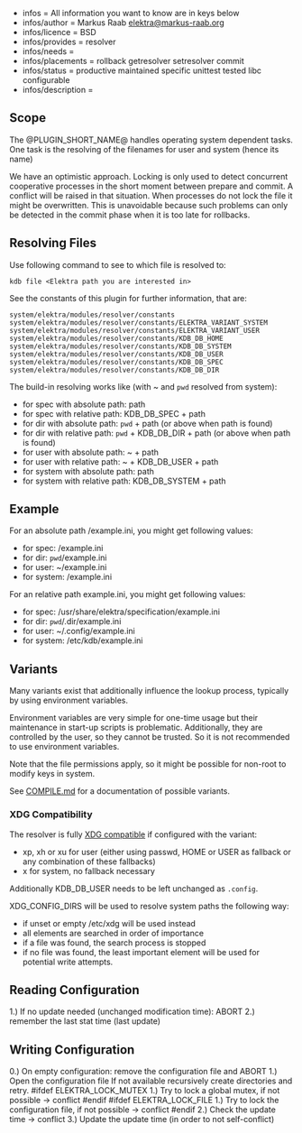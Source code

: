 - infos = All information you want to know are in keys below
- infos/author = Markus Raab <elektra@markus-raab.org>
- infos/licence = BSD
- infos/provides = resolver
- infos/needs =
- infos/placements = rollback getresolver setresolver commit
- infos/status = productive maintained specific unittest tested libc configurable
- infos/description =
## Scope ##

The @PLUGIN_SHORT_NAME@ handles operating system dependent tasks.
One task is the resolving of the filenames for user and system (hence its name)


We have an optimistic approach. Locking is only used to detect
concurrent cooperative processes in the short moment between prepare and commit.
A conflict will be raised in that situation.
When processes do not lock the file it might be overwritten.
This is unavoidable because
such problems can only be detected in the commit phase when it is too late for
rollbacks.

## Resolving Files ##

Use following command to see to which file is resolved to:

    kdb file <Elektra path you are interested in>

See the constants of this plugin for further information, that are:

    system/elektra/modules/resolver/constants
    system/elektra/modules/resolver/constants/ELEKTRA_VARIANT_SYSTEM
    system/elektra/modules/resolver/constants/ELEKTRA_VARIANT_USER
    system/elektra/modules/resolver/constants/KDB_DB_HOME
    system/elektra/modules/resolver/constants/KDB_DB_SYSTEM
    system/elektra/modules/resolver/constants/KDB_DB_USER
    system/elektra/modules/resolver/constants/KDB_DB_SPEC
    system/elektra/modules/resolver/constants/KDB_DB_DIR

The build-in resolving works like (with ~ and `pwd` resolved from system):

- for spec with absolute path: path
- for spec with relative path: KDB_DB_SPEC + path
- for dir with absolute path: `pwd` + path (or above when path is found)
- for dir with relative path: `pwd` + KDB_DB_DIR + path (or above when path is found)
- for user with absolute path: ~ + path
- for user with relative path: ~ + KDB_DB_USER + path
- for system with absolute path: path
- for system with relative path: KDB_DB_SYSTEM + path


## Example

For an absolute path /example.ini, you might get following values:

- for spec: /example.ini
- for dir: `pwd`/example.ini
- for user: ~/example.ini
- for system: /example.ini


For an relative path example.ini, you might get following values:

- for spec: /usr/share/elektra/specification/example.ini
- for dir: `pwd`/.dir/example.ini
- for user: ~/.config/example.ini
- for system: /etc/kdb/example.ini


## Variants ##

Many variants exist that additionally influence the lookup
process, typically by using environment variables.

Environment variables are very simple for one-time usage but their
maintenance in start-up scripts is problematic. Additionally, they
are controlled by the user, so they cannot be trusted. So it is not
recommended to use environment variables.

Note that the file permissions apply, so it might be possible for
non-root to modify keys in system.

See [COMPILE.md](/doc/COMPILE.md) for a documentation of possible
variants.


### XDG Compatibility ###

The resolver is fully [XDG compatible](http://standards.freedesktop.org/basedir-spec/basedir-spec-latest.html)
if configured with the variant:

- xp, xh or xu for user (either using passwd, HOME or USER as fallback
  or any combination of these fallbacks)
- x for system, no fallback necessary

Additionally KDB_DB_USER needs to be left unchanged as `.config`.

XDG_CONFIG_DIRS will be used to resolve system paths the following
way:

- if unset or empty /etc/xdg will be used instead
- all elements are searched in order of importance
 - if a file was found, the search process is stopped
 - if no file was found, the least important element will be used for
   potential write attempts.


## Reading Configuration ##

 1.) If no update needed (unchanged modification time): ABORT
 2.) remember the last stat time (last update)


## Writing Configuration ##

 0.) On empty configuration: remove the configuration file and ABORT
 1.) Open the configuration file
     If not available recursively create directories and retry.
#ifdef ELEKTRA_LOCK_MUTEX
 1.) Try to lock a global mutex, if not possible -> conflict
#endif
#ifdef ELEKTRA_LOCK_FILE
 1.) Try to lock the configuration file, if not possible -> conflict
#endif
 2.) Check the update time -> conflict
 3.) Update the update time (in order to not self-conflict)
